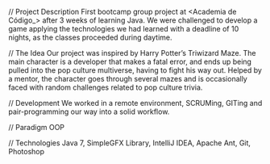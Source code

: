 // Project Description
First bootcamp group project at <Academia de Código_> after 3 weeks of learning Java.
We were challenged to develop a game applying the technologies we had learned with a deadline of 10 nights, as the classes proceeded during daytime.

// The Idea
Our project was inspired by Harry Potter’s Triwizard Maze. The main character is a developer that makes a fatal error, and ends up being pulled into the pop culture multiverse, having to fight his way out.
Helped by a mentor, the character goes through several mazes and is occasionally faced with random challenges related to pop culture trivia.

// Development
We worked in a remote environment, SCRUMing, GITing and pair-programming our way into a solid workflow. 

// Paradigm
OOP

// Technologies
Java 7, SimpleGFX Library, IntelliJ IDEA, Apache Ant, Git, Photoshop
